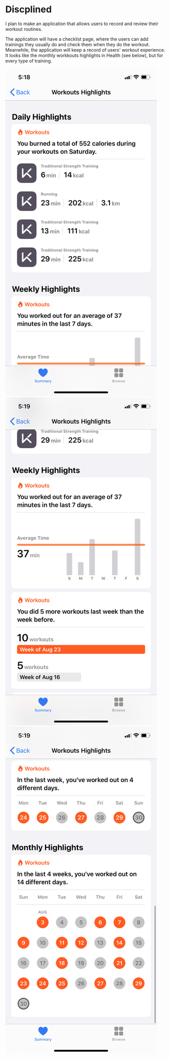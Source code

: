 # Discplined
I plan to make an application that allows users to record and review their workout routines. 

The application will have a checklist page, where the users can add trainings they usually do and check them when they do the workout. Meanwhile, the application will keep a record of users' workout experience. It looks like the monthly workkouts highlights in Health (see below), but for every type of training.

![Image](https://github.com/Sienna-Hu/Discplined/blob/master/Pictures%20For%20Illustration/IMG_0523.PNG)
![Image](https://github.com/Sienna-Hu/Discplined/blob/master/Pictures%20For%20Illustration/IMG_0524.PNG)
![Image](https://github.com/Sienna-Hu/Discplined/blob/master/Pictures%20For%20Illustration/IMG_0525.PNG)
